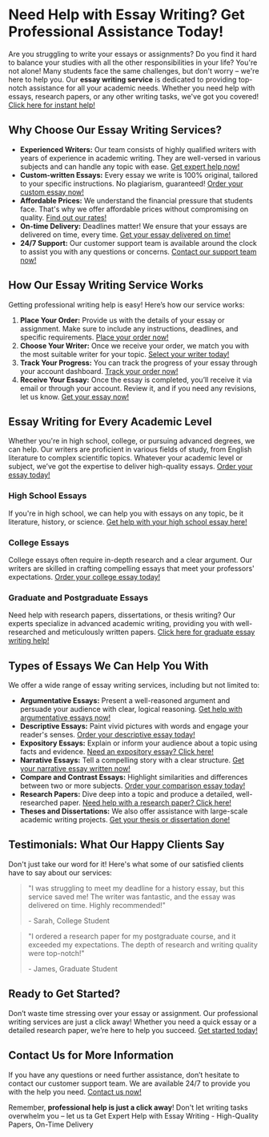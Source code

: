 <h1>Need Help with Essay Writing? Get Professional Assistance Today!</h1>

<p>Are you struggling to write your essays or assignments? Do you find it hard to balance your studies with all the other responsibilities in your life? You're not alone! Many students face the same challenges, but don't worry – we're here to help you. Our <strong>essay writing service</strong> is dedicated to providing top-notch assistance for all your academic needs. Whether you need help with essays, research papers, or any other writing tasks, we've got you covered! <a href="https://tinyurl.com/topessay?keyword=help+with+essay+writing">Click here for instant help!</a></p>

<h2>Why Choose Our Essay Writing Services?</h2>
<ul>
  <li><strong>Experienced Writers:</strong> Our team consists of highly qualified writers with years of experience in academic writing. They are well-versed in various subjects and can handle any topic with ease. <a href="https://tinyurl.com/topessay?keyword=help+with+essay+writing">Get expert help now!</a></li>
  <li><strong>Custom-written Essays:</strong> Every essay we write is 100% original, tailored to your specific instructions. No plagiarism, guaranteed! <a href="https://tinyurl.com/topessay?keyword=help+with+essay+writing">Order your custom essay now!</a></li>
  <li><strong>Affordable Prices:</strong> We understand the financial pressure that students face. That's why we offer affordable prices without compromising on quality. <a href="https://tinyurl.com/topessay?keyword=help+with+essay+writing">Find out our rates!</a></li>
  <li><strong>On-time Delivery:</strong> Deadlines matter! We ensure that your essays are delivered on time, every time. <a href="https://tinyurl.com/topessay?keyword=help+with+essay+writing">Get your essay delivered on time!</a></li>
  <li><strong>24/7 Support:</strong> Our customer support team is available around the clock to assist you with any questions or concerns. <a href="https://tinyurl.com/topessay?keyword=help+with+essay+writing">Contact our support team now!</a></li>
</ul>

<h2>How Our Essay Writing Service Works</h2>
<p>Getting professional writing help is easy! Here’s how our service works:</p>
<ol>
  <li><strong>Place Your Order:</strong> Provide us with the details of your essay or assignment. Make sure to include any instructions, deadlines, and specific requirements. <a href="https://tinyurl.com/topessay?keyword=help+with+essay+writing">Place your order now!</a></li>
  <li><strong>Choose Your Writer:</strong> Once we receive your order, we match you with the most suitable writer for your topic. <a href="https://tinyurl.com/topessay?keyword=help+with+essay+writing">Select your writer today!</a></li>
  <li><strong>Track Your Progress:</strong> You can track the progress of your essay through your account dashboard. <a href="https://tinyurl.com/topessay?keyword=help+with+essay+writing">Track your order now!</a></li>
  <li><strong>Receive Your Essay:</strong> Once the essay is completed, you’ll receive it via email or through your account. Review it, and if you need any revisions, let us know. <a href="https://tinyurl.com/topessay?keyword=help+with+essay+writing">Get your essay now!</a></li>
</ol>

<h2>Essay Writing for Every Academic Level</h2>
<p>Whether you're in high school, college, or pursuing advanced degrees, we can help. Our writers are proficient in various fields of study, from English literature to complex scientific topics. Whatever your academic level or subject, we’ve got the expertise to deliver high-quality essays. <a href="https://tinyurl.com/topessay?keyword=help+with+essay+writing">Order your essay today!</a></p>

<h3>High School Essays</h3>
<p>If you're in high school, we can help you with essays on any topic, be it literature, history, or science. <a href="https://tinyurl.com/topessay?keyword=help+with+essay+writing">Get help with your high school essay here!</a></p>

<h3>College Essays</h3>
<p>College essays often require in-depth research and a clear argument. Our writers are skilled in crafting compelling essays that meet your professors' expectations. <a href="https://tinyurl.com/topessay?keyword=help+with+essay+writing">Order your college essay today!</a></p>

<h3>Graduate and Postgraduate Essays</h3>
<p>Need help with research papers, dissertations, or thesis writing? Our experts specialize in advanced academic writing, providing you with well-researched and meticulously written papers. <a href="https://tinyurl.com/topessay?keyword=help+with+essay+writing">Click here for graduate essay writing help!</a></p>

<h2>Types of Essays We Can Help You With</h2>
<p>We offer a wide range of essay writing services, including but not limited to:</p>
<ul>
  <li><strong>Argumentative Essays:</strong> Present a well-reasoned argument and persuade your audience with clear, logical reasoning. <a href="https://tinyurl.com/topessay?keyword=help+with+essay+writing">Get help with argumentative essays now!</a></li>
  <li><strong>Descriptive Essays:</strong> Paint vivid pictures with words and engage your reader's senses. <a href="https://tinyurl.com/topessay?keyword=help+with+essay+writing">Order your descriptive essay today!</a></li>
  <li><strong>Expository Essays:</strong> Explain or inform your audience about a topic using facts and evidence. <a href="https://tinyurl.com/topessay?keyword=help+with+essay+writing">Need an expository essay? Click here!</a></li>
  <li><strong>Narrative Essays:</strong> Tell a compelling story with a clear structure. <a href="https://tinyurl.com/topessay?keyword=help+with+essay+writing">Get your narrative essay written now!</a></li>
  <li><strong>Compare and Contrast Essays:</strong> Highlight similarities and differences between two or more subjects. <a href="https://tinyurl.com/topessay?keyword=help+with+essay+writing">Order your comparison essay today!</a></li>
  <li><strong>Research Papers:</strong> Dive deep into a topic and produce a detailed, well-researched paper. <a href="https://tinyurl.com/topessay?keyword=help+with+essay+writing">Need help with a research paper? Click here!</a></li>
  <li><strong>Theses and Dissertations:</strong> We also offer assistance with large-scale academic writing projects. <a href="https://tinyurl.com/topessay?keyword=help+with+essay+writing">Get your thesis or dissertation done!</a></li>
</ul>

<h2>Testimonials: What Our Happy Clients Say</h2>
<p>Don't just take our word for it! Here's what some of our satisfied clients have to say about our services:</p>
<blockquote>
  <p>"I was struggling to meet my deadline for a history essay, but this service saved me! The writer was fantastic, and the essay was delivered on time. Highly recommended!"</p>
  <footer>- Sarah, College Student</footer>
</blockquote>
<blockquote>
  <p>"I ordered a research paper for my postgraduate course, and it exceeded my expectations. The depth of research and writing quality were top-notch!"</p>
  <footer>- James, Graduate Student</footer>
</blockquote>

<h2>Ready to Get Started?</h2>
<p>Don’t waste time stressing over your essay or assignment. Our professional writing services are just a click away! Whether you need a quick essay or a detailed research paper, we’re here to help you succeed. <a href="https://tinyurl.com/topessay?keyword=help+with+essay+writing">Get started today!</a></p>

<h2>Contact Us for More Information</h2>
<p>If you have any questions or need further assistance, don’t hesitate to contact our customer support team. We are available 24/7 to provide you with the help you need. <a href="https://tinyurl.com/topessay?keyword=help+with+essay+writing">Contact us now!</a></p>

<p>Remember, <strong>professional help is just a click away</strong>! Don't let writing tasks overwhelm you – let us ta
Get Expert Help with Essay Writing - High-Quality Papers, On-Time Delivery

